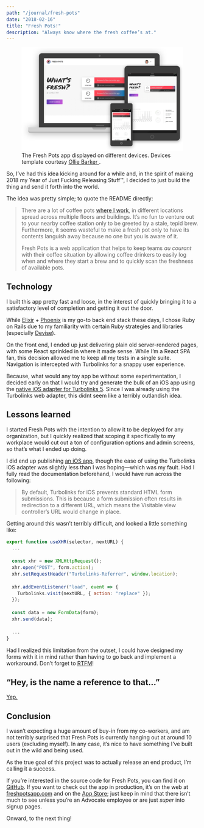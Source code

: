 ```yaml
---
path: "/journal/fresh-pots"
date: "2018-02-16"
title: "Fresh Pots!"
description: "Always know where the fresh coffee’s at."
---
```


<figure>
  <img src="devices.png" alt="The Fresh Pots app displayed on different devices" />
  <figcaption>
    The Fresh Pots app displayed on different devices.
    Devices template courtesy
    <a href=https://dribbble.com/shots/2084795-Flat-Apple-Device-Family-Freebie">
      Ollie Barker
    </a>
    .
</figure>

So, I’ve had this idea kicking around for a while and, in the spirit of
making 2018 my Year of Just Fucking Releasing Stuff™, I decided to just
build the thing and send it forth into the world.
  
The idea was pretty simple; to quote the README directly:
  
> There are a lot of coffee pots [where I work](http://theadvocate.com), in
different locations spread across multiple floors and buildings. It’s no fun to
venture out to your nearby coffee station only to be greeted by a stale, tepid
brew. Furthermore, it seems wasteful to make a fresh pot only to have
its contents languish away because no one but you is aware of it.
>
> Fresh Pots is a web application that helps to keep teams *au courant* with
their coffee situation by allowing coffee drinkers to easily log when and
where they start a brew and to quickly scan the freshness of available pots.

## Technology

I built this app pretty fast and loose, in the interest of quickly
bringing it to a satisfactory level of completion and getting it out the
door.

While [Elixir](http://elixir-lang.github.io/) \+
[Phoenix](http://phoenixframework.org/) is my go-to back end stack these
days, I chose Ruby on Rails due to my familiarity with certain Ruby
strategies and libraries (especially
[Devise](https://github.com/plataformatec/devise)).

On the front end, I ended up just delivering plain old server-rendered
pages, with some React sprinkled in where it made sense. While I’m a React
SPA fan, this decision allowed me to keep all my tests in a single suite.
Navigation is intercepted with Turbolinks for a snappy user experience.

Because, what would any toy app be without some experimentation, I decided
early on that I would try and generate the bulk of an iOS app using the
[native iOS adapter for Turbolinks
5](https://github.com/turbolinks/turbolinks-ios). Since I was already
using the Turbolinks web adapter, this didnt seem like a terribly
outlandish idea.

## Lessons learned

I started Fresh Pots with the intention to allow it to be deployed for any
organization, but I quickly realized that scoping it specifically to my
workplace would cut out a ton of configuration options and admin screens,
so that’s what I ended up doing.

I did end up publishing [an iOS
app](https://itunes.apple.com/us/app/fresh-pots/id1330049929?ls=1&mt=8),
though the ease of using the Turbolinks iOS adapter was slightly less than
I was hoping—which was my fault. Had I fully read the documentation
beforehand, I would have run across the following:

> By default, Turbolinks for iOS prevents standard HTML form submissions.
> This is because a form submission often results in redirection to
> a different URL, which means the Visitable view controller’s URL would
> change in place.

Getting around this wasn’t terribly difficult, and looked a little
something like:

```javascript
export function useXHR(selector, nextURL) {
  ...

  const xhr = new XMLHttpRequest();
  xhr.open("POST", form.action);
  xhr.setRequestHeader("Turbolinks-Referrer", window.location);

  xhr.addEventListener("load", event => {
    Turbolinks.visit(nextURL, { action: "replace" });
  });

  const data = new FormData(form);
  xhr.send(data);

  ...
}
```

Had I realized this limitation from the outset, I could have designed my
forms with it in mind rather than having to go back and implement
a workaround. Don’t forget to <abbr title="Read the fucking
manual">RTFM</abbr>!

## “Hey, is the name a reference to that…”

[Yep.](https://www.youtube.com/watch?v=fhdCslFcKFU)

## Conclusion

I wasn’t expecting a huge amount of buy-in from my co-workers, and am not
terribly surprised that Fresh Pots is currently hanging out at around 10
users (excluding myself). In any case, it’s nice to have something I’ve
built out in the wild and being used.

As the true goal of this project was to actually release an end product,
I’m calling it a success.

If you’re interested in the source code for Fresh Pots, you can find it on
[GitHub](https://github.com/ngscheurich/fresh-pots). If you want to check
out the app in production, it’s on the web at [freshpotsapp.com](http://freshpotsapp.com)
and on the [App Store](https://itunes.apple.com/us/app/fresh-pots/id1330049929?ls=1&mt=8);
just keep in mind that there isn’t much to see unless you’re an Advocate
employee or are just *super* into signup pages.

Onward, to the next thing!
